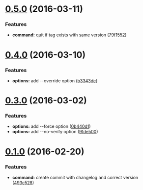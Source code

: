 <a name="0.5.0"></a>
# [0.5.0](https://github.com/JamieMason/commit-release/compare/0.4.0...v0.5.0) (2016-03-11)


### Features

* **command:** quit if tag exists with same version ([79f1552](https://github.com/JamieMason/commit-release/commit/79f1552))



<a name="0.4.0"></a>
# [0.4.0](https://github.com/JamieMason/commit-release/compare/0.3.0...0.4.0) (2016-03-10)


### Features

* **options:** add --override option ([b3343dc](https://github.com/JamieMason/commit-release/commit/b3343dc))



<a name="0.3.0"></a>
# [0.3.0](https://github.com/JamieMason/commit-release/compare/0.1.0...0.3.0) (2016-03-02)


### Features

* **options:** add --force option ([0b440d1](https://github.com/JamieMason/commit-release/commit/0b440d1))
* **options:** add --no-verify option ([9fde500](https://github.com/JamieMason/commit-release/commit/9fde500))



<a name="0.1.0"></a>
# [0.1.0](https://github.com/JamieMason/commit-release/compare/493c528...0.1.0) (2016-02-20)


### Features

* **command:** create commit with changelog and correct version ([493c528](https://github.com/JamieMason/commit-release/commit/493c528))



